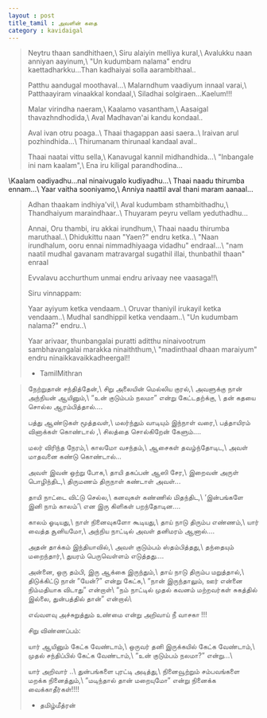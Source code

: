 ```yaml
---
layout : post
title_tamil : அவளின் கதை
category : kavidaigal
---
```


<div id="english-poem">

>Neytru thaan sandhithaen,\\
Siru alaiyin melliya kural,\\
Avalukku naan anniyan aayinum,\\
"Un kudumbam nalama" endru kaettadharkku...Than kadhaiyai solla aarambithaal..
>
>Patthu aandugal moothaval...\\
Malarndhum vaadiyum innaal varai,\\
Patthaayiram vinaakkal kondaal,\\
Siladhai solgiraen...Kaelum!!!
>
>Malar virindha naeram,\\
Kaalamo vasantham,\\
Aasaigal thavazhndhodida,\\
Aval Madhavan'ai kandu kondaal..
>
>Aval ivan otru poaga..\\
Thaai thagappan aasi saera..\\
Iraivan arul pozhindhida...\\
Thirumanam thirunaal kandaal aval..
>
>Thaai naatai vittu sella,\\
Kanavugal kannil midhandhida...\\
"Inbangale ini nam kaalam",\\
Ena iru kiligal parandhodina...
>
\\Kaalam oadiyadhu...nal ninaivugalo kudiyadhu...\\
Thaai naadu thirumba ennam...\\
Yaar vaitha sooniyamo,\\
Anniya naattil aval thani maram aanaal...
>
>Adhan thaakam indhiya'vil,\\
Aval kudumbam sthambithadhu,\\
Thandhaiyum maraindhaar..\\
Thuyaram peyru vellam yeduthadhu...
>
>Annai, Oru thambi, iru akkai irundhum,\\
Thaai naadu thirumba maruthaal..\\
Dhidukittu naan "Yaen?" endru ketka..\\
"Naan irundhalum, ooru ennai nimmadhiyaaga vidadhu" endraal...\\
"nam naatil mudhal gavanam matravargal sugathil illai, thunbathil thaan" enraal
>
>Evvalavu acchurthum unmai endru arivaay nee vaasaga!!\\
>
>Siru vinnappam:
>
>Yaar ayiyum ketka vendaam..\\
Oruvar thaniyil irukayil ketka vendaam..\\
Mudhal sandhippil ketka vendaam..\\
"Un kudumbam nalama?" endru..\\
>
>Yaar arivaar, thunbangalai puratti aditthu ninaivootrum sambhavangalai marakka ninaiththum,\\
"madinthaal dhaan maraiyum" endru ninaikkavaikkadheergal!!
>
> - TamilMithran

</div>
<div id="tamil-poem">

>நேற்றுதான் சந்தித்தேன்,\\
சிறு அலையின் மெல்லிய குரல்,\\
அவளுக்கு நான் அந்நியன் ஆயினும்,\\
“உன் குடும்பம் நலமா” என்று கேட்டதற்க்கு, \\
தன் கதயை சொல்ல ஆரம்பித்தால்....
>
>பத்து ஆண்டுகள் மூத்தவள்,\\
மலர்ந்தும் வாடியும் இந்நாள் வரை,\\
பத்தாயிரம் வினாக்கள்  கொண்டால் ,\\
சிலத்தை சொல்கிறேன் கேளும்....
>
>மலர் விரிந்த நேரம்,\\
காலமோ வசந்தம்,\\
ஆசைகள் தவழ்ந்தோடிட,\\
அவள் மாதவனை கண்டு கொண்டால்...
>
>அவள் இவன் ஒற்று போக,\\
தாயி தகப்பன் ஆஸி சேர,\\
இறைவன் அருள் பொழிந்திட,\\
திருமணம் திருநாள் கண்டாள் அவள்...
>
>தாயி நாட்டை விட்டு செல்ல,\\
கனவுகள் கண்ணில் மிதந்திட,\\
‘இன்பங்களே இனி நாம் காலம்’\\
என இரு கிளிகள் பறந்தோடின....
>
>காலம் ஓடியது,\\
நாள் நினைவுகளோ கூடியது,\\
தாய் நாடு திரும்ப எண்ணம்,\\
யார் வைத்த சூனியமோ,\\
அந்நிய நாட்டில் அவள் தனிமரம் ஆனால்....
>
>அதன் தாக்கம் இந்தியாவில்,\\
அவள் குடும்பம் ஸ்தம்பித்தது,\\
தந்தையும் மறைந்தார்,\\
துயரம் பெருவெள்ளம் எடுத்தது....
>
>அன்னை, ஒரு தம்பி, இரு ஆக்கை இருந்தும்,\\
தாய் நாடு திரும்ப மறுத்தால்,\\
திடுக்கிட்டு நான் “யேன்?” என்று கேட்க,\\
“நான் இருந்தாலும், ஊர் என்னை நிம்மதியாக விடாது” என்றாள்\\
“நம் நாட்டில் முதல் கவனம் மற்றவர்கள் சுகத்தில் இல்லை, துன்பத்தில் தான்” என்றால்\\
>
>எவ்வளவு அச்சுறுத்தும் உண்மை என்று அறிவாய் நீ வாசகா !!!
>
>சிறு விண்ணப்பம்:
>
>யார் ஆயினும் கேட்க வேண்டாம்,\\
ஒருவர் தனி இருக்கயில் கேட்க வேண்டாம்,\\
முதல் சந்திப்பில் கேட்க வேண்டாம்,\\
“உன் குடும்பம் நலமா?” என்று...\\
>
>யார் அறிவார் ..\\
துன்பங்களை புரட்டி அடித்து,\\
நினைவூற்றும் சம்பவங்களை மறக்க நினைத்தும்,\\
“மடிந்தால் தான் மறையுமோ” என்று நினைக்க வைக்காதீர்கள்!!!!
>
> -	தமிழ்மீத்ரன்

</div>